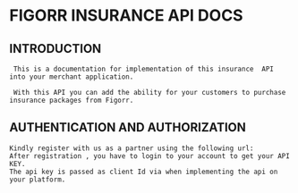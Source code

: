 # FIGORR INSURANCE API DOCS 


## INTRODUCTION


     This is a documentation for implementation of this insurance  API into your merchant application.

     With this API you can add the ability for your customers to purchase insurance packages from Figorr.

## AUTHENTICATION AND AUTHORIZATION

    Kindly register with us as a partner using the following url:
    After registration , you have to login to your account to get your API KEY.
    The api key is passed as client Id via when implementing the api on your platform.

